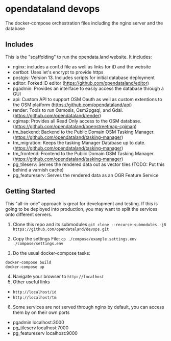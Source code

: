 # opendataland devops
The docker-compose orchestration files including the nginx server and the database

## Includes
This is the "scaffolding" to run the opendata.land website. It includes:
* nginx: includes a conf.d file as well as links for iD and the website
* certbot: Uses let's encrypt to provide https
* postgis: Version 13. Includes scripts for initial database deployment
* editor: Forked iD editor (https://github.com/opendataland/editor)
* pgadmin: Provides an interface to easily access the database through a GUI
* api: Custom API to support OSM Oauth as well as custom extentions to the OSM platform (https://github.com/opendataland/api)
* render: Tools to run Osmosis, Osm2pgsql, and Gdal. (https://github.com/opendataland/render)
* cgimap: Provides all Read Only access to the OSM database. (https://github.com/opendataland/openstreetmap-cgimap)
* tm_backend: Backend to the Public Domain OSM Tasking Manager. (https://github.com/opendataland/tasking-manager)
* tm_migration: Keeps the tasking Manager Database up to date. (https://github.com/opendataland/tasking-manager)
* tm_frontend: Frontend to the Public Domain OSM Tasking Manager. (https://github.com/opendataland/tasking-manager)
* pg_tileserv: Serves the rendered data out as vector tiles (TODO: Put this behind a varnish cache)
* pg_featureserv: Serves the rendered data as an OGR Feature Service

## Getting Started
This "all-in-one" approach is great for development and testing. If this is going to be deployed into production, you may want to split the services onto different servers.

1. Clone this repo and its submodules
`git clone --recurse-submodules -j8 https://github.com/opendataland/devops.git`

2. Copy the settings File:
`cp ./compose/example.settings.env ./compose/settings.env`

3. Do the usual docker-compose tasks:
```
docker-compose build
docker-compose up
```

4. Navigate your browser to `http://localhost`
5. Other useful links
  * `http://localhost/id`
  * `http://localhost/tm`

6. Some services are not served through nginx by default, you can access them by on their own ports
  * pgadmin localhost:3000
  * pg_tileserv localhost:7000
  * pg_featureserv localhost:9000
